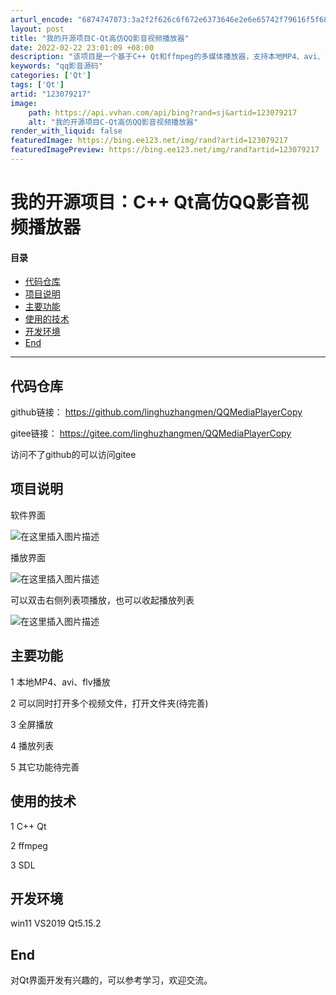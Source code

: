 ```yaml
---
arturl_encode: "6874747073:3a2f2f626c6f672e6373646e2e6e65742f79616f5f686f752f:61727469636c652f64657461696c732f313233303739323137"
layout: post
title: "我的开源项目C-Qt高仿QQ影音视频播放器"
date: 2022-02-22 23:01:09 +08:00
description: "该项目是一个基于C++ Qt和ffmpeg的多媒体播放器，支持本地MP4、avi、flv格式播放，具"
keywords: "qq影音源码"
categories: ['Qt']
tags: ['Qt']
artid: "123079217"
image:
    path: https://api.vvhan.com/api/bing?rand=sj&artid=123079217
    alt: "我的开源项目C-Qt高仿QQ影音视频播放器"
render_with_liquid: false
featuredImage: https://bing.ee123.net/img/rand?artid=123079217
featuredImagePreview: https://bing.ee123.net/img/rand?artid=123079217
---
```


# 我的开源项目：C++ Qt高仿QQ影音视频播放器

#### 目录

* [代码仓库](#_3)
* [项目说明](#_9)
* [主要功能](#_21)
* [使用的技术](#_28)
* [开发环境](#_33)
* [End](#End_37)

---

## 代码仓库

github链接：
<https://github.com/linghuzhangmen/QQMediaPlayerCopy>
  
gitee链接：
<https://gitee.com/linghuzhangmen/QQMediaPlayerCopy>

访问不了github的可以访问gitee

## 项目说明

软件界面

![在这里插入图片描述](https://i-blog.csdnimg.cn/blog_migrate/dc5d9901213aec29bdd36f81369b74c9.png#pic_center)

播放界面

![在这里插入图片描述](https://i-blog.csdnimg.cn/blog_migrate/578c887ddb164b25006fc8572a91b5e8.png#pic_center)
  
可以双击右侧列表项播放，也可以收起播放列表

![在这里插入图片描述](https://i-blog.csdnimg.cn/blog_migrate/71c4e13195220072be44614e2bf99b24.png#pic_center)

## 主要功能

1 本地MP4、avi、flv播放
  
2 可以同时打开多个视频文件，打开文件夹(待完善)
  
3 全屏播放
  
4 播放列表
  
5 其它功能待完善

## 使用的技术

1 C++ Qt
  
2 ffmpeg
  
3 SDL

## 开发环境

win11 VS2019 Qt5.15.2

## End

对Qt界面开发有兴趣的，可以参考学习，欢迎交流。
